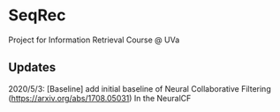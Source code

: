 # SeqRec
Project for Information Retrieval Course @ UVa

## Updates

2020/5/3: [Baseline] add initial baseline of Neural Collaborative Filtering (https://arxiv.org/abs/1708.05031) In the NeuralCF